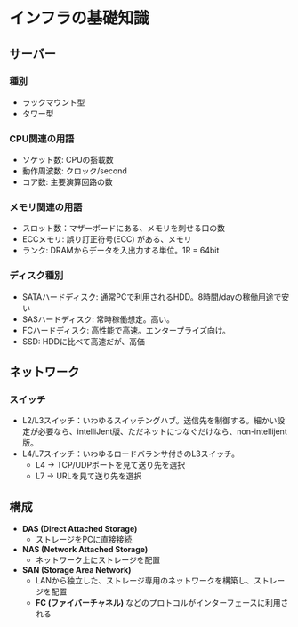 # インフラの基礎知識

## サーバー

### 種別

- ラックマウント型
- タワー型

### CPU関連の用語

- ソケット数: CPUの搭載数
- 動作周波数: クロック/second
- コア数: 主要演算回路の数

### メモリ関連の用語

- スロット数：マザーボードにある、メモリを刺せる口の数
- ECCメモリ: 誤り訂正符号(ECC) がある、メモリ
- ランク: DRAMからデータを入出力する単位。1R = 64bit

### ディスク種別

- SATAハードディスク: 通常PCで利用されるHDD。8時間/dayの稼働用途で安い
- SASハードディスク: 常時稼働想定。高い。
- FCハードディスク: 高性能で高速。エンタープライズ向け。
- SSD: HDDに比べて高速だが、高価

## ネットワーク

### スイッチ

- L2/L3スイッチ：いわゆるスイッチングハブ。送信先を制御する。細かい設定が必要なら、intelliJent版、ただネットにつなぐだけなら、non-intellijent版。
- L4/L7スイッチ：いわゆるロードバランサ付きのL3スイッチ。
  - L4 -> TCP/UDPポートを見て送り先を選択
  - L7 -> URLを見て送り先を選択

## 構成

- **DAS (Direct Attached Storage)**
  - ストレージをPCに直接接続
- **NAS (Network Attached Storage)**
  - ネットワーク上にストレージを配置
- **SAN (Storage Area Network)**
  - LANから独立した、ストレージ専用のネットワークを構築し、ストレージを配置
  - **FC (ファイバーチャネル)** などのプロトコルがインターフェースに利用される
